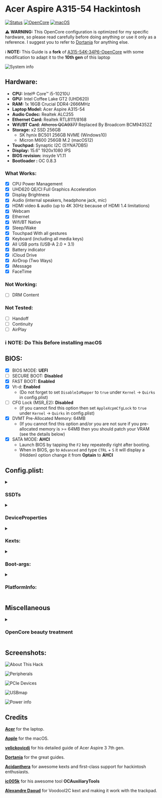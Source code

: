 # Acer Aspire A315-54 Hackintosh 

[![Status](https://img.shields.io/badge/Status-Maintained-blue.svg)](https://github.com/bahaedin/Acer-Aspire-A315-54-Hackintosh)
[![OpenCore](https://img.shields.io/badge/OpenCore-0.8.3-blue.svg)](https://github.com/acidanthera/OpenCorePkg)
[![macOS](https://img.shields.io/badge/macOS-12.5.1-brightgreen.svg)](https://www.apple.com/macos/monterey)

:warning: **WARNING:**
This OpenCore configuration is optimized for my specific hardware, so please read carefully before doing anything or use it only as a reference. I suggest you to refer to [Dortania](https://dortania.github.io/OpenCore-Install-Guide/) for anything else. 

:information_source: **NOTE:** This Guide is a **fork** of [A315-54K-34P6-OpenCore](https://github.com/velickovicdj/A315-54K-34P6-OpenCore) with some modification to adapt it to the **10th gen** of this laptop

![System info](/Screenshots/systeminfo.png "System info")


## Hardware:

* **CPU:** Intel® Core™ i5-10210U
* **GPU:** Intel Coffee Lake GT2 (UHD620)
* **RAM:** 1x 16GB Crucial DDR4-2666MHz
* **Laptop Model:** Acer Aspire A315-54
* **Audio Codec:** Realtek ALC255
* **Ethernet Card:** Realtek RTL8111/8168
* **Wifi/BT Card:** ~~Atheros QCA9377~~ Replaced By Broadcom BCM94352Z
* **Storage:** x2 SSD 256GB
  - SK hynix BC501 256GB NVME (Windows10)
  - Micron M600 256GB M.2 (macOS12)
* **Touchpad:** Synaptic I2C (SYNA7DB5)
* **Display:** 15.6" 1920x1080 IPS
* **BIOS revision:** insyde V1.11
* **Bootloader :** OC 0.8.3

### What Works:

- [x] CPU Power Management
- [x] UHD620 QE/CI Full Graphics Acceleration
- [x] Display Brightness
- [x] Audio (internal speakers, headphone jack, mic)
- [x] HDMI video & audio (up to 4K 30Hz because of HDMI 1.4 limitations)
- [x] Webcam
- [x] Ethernet
- [x] Wifi/BT Native
- [x] Sleep/Wake
- [x] Touchpad With all gestures
- [x] Keyboard (including all media keys)
- [x] All USB ports (USB-A 2.0 + 3.1)
- [x] Battery indicator
- [x] iCloud Drive
- [x] AirDrop (Two Ways)
- [x] iMessage
- [x] FaceTime

### Not Working:

- [ ] DRM Content

### Not Tested:
- [ ] Handoff
- [ ] Continuity
- [ ] AirPlay

### :information_source: **NOTE:** Do This Before installing macOS

## BIOS:
- [x] BIOS MODE: **UEFI**
- [ ] SECURE BOOT: **Disabled**
- [x] FAST BOOT: **Enabled**
- [x] Vt-d: **Enabled** 
  - (Do not forget to set `DisableIoMapper` to `true` under `Kernel` -> `Quirks` in config.plist)
- [ ] CFG Lock (MSR_E2): **Disabled** 
  - (if you cannot find this option then set `AppleXcpmCfgLock` to `true` under `Kernel` -> `Quirks` in config.plist)
- [x] DVMT Pre-Allocated Memory: 64MB
  - (If you cannot find this option and/or you are not sure if you pre-allocated memory is >= 64MB then you should patch your VRAM (see the details below)
- [x] SATA MODE: **AHCI**
  - Launch BIOS by tapping the `F2` key repeatedly right after booting.
  - When in BIOS, go to `Advanced` and type `CTRL` + `S`  it will display a (Hidden) option change it from **Optain** to **AHCI**
  
## Config.plist:
<details>
<summary><h3>SSDTs</h3></summary>
<br>
  
Refer to [Dortania Guide](https://dortania.github.io/OpenCore-Install-Guide/ktext.html#laptop) i will only describe the SSDTs that are not essential for functioning but are present in my EFI.

|**SSDT**          |**Description**                 			 																																			   |
|------------------|-------------------------------------------------------------------------------------------------------------------------------------------------------------------------------------------|
|**SSDT-PLUG**	   |***Crucial*** 		 																																	   								   |
|**SSDT-PNLF**	   |Fixes backlight.				 																																						   |
|**SSDT-XOSI**     |Enable GPI0 for fixing I2C trackpad [see](https://dortania.github.io/Getting-Started-With-ACPI/Laptops/trackpad.html) and **add patches below**. 																																					   |
|**SSDT-ALS0**     |Provides macOS with a fake Ambient Light Sensor device (ALS), so it could store the current brightness level and keep it after reboots.		 		 									   |
|**SSDT-DMAC**     |Provides macOS with a fake Direct Memory Access Controller (DMAC), because the device is present in any Intel-based Mac. The necessity for this SSDT is unknown, consider it as "cosmetic".|
|**SSDT-EC-USBX**  |***Crucial***	 																																			   							   |
|**SSDT-SBUS-MCHC**|Fixes AppleSMBus support in macOS [see](https://dortania.github.io/Getting-Started-With-ACPI/Universal/smbus.html).				 		 																																   |
|**SSDT-MEM2** 	   |Makes the iGPU use MEM2 instead of TMPX, so the IOAccelMemoryInfoUserClient is loaded correctly.			 		 																	   |
|**SSDT-GPRW**     |Fixes instant wake on USB/power state change [see](https://dortania.github.io/OpenCore-Post-Install/usb/misc/instant-wake.html) and **add patches below**.																																			   |
|**SSDT-AWAC**     |Re-enable the old RTC clock that is compatible with macOS [see](https://dortania.github.io/Getting-Started-With-ACPI/Universal/awac.html).																																			   |
  
<details>
<summary><h3>Patches</h3></summary>
<br>
  
:information_source: **NOTE:** Add this patches to `ACPI` -> `Patch`

![ACPI Patches](/Screenshots/ACPI%20Patches.PNG "ACPI Patches")
 
<details>
<summary><h3>SSDT-XOSI</h3></summary>
<br>  

| **Comment** | **String** | **Change _OSI to XOSI** |
| :---         |     :---:      |          :---: |
| Enabled   | Boolean     | YES    |
| Count     | Number       | 0      |
| Limit   | Number     | 0    |
| Find     | Data       | 5f4f5349      |
| Replace     | Data       | 584f5349      |
  
</details>
  
<details>
<summary><h3>SSDT-GPRW</h3></summary>
<br>  

| **Comment** | **String** | **Change Method(GPRW,2,N) to XPRW** |
| :---         |     :---:      |          :---: |
| Enabled   | Boolean     | YES    |
| Count     | Number       | 0      |
| Limit   | Number     | 0    |
| Find     | Data       | 4750525702      |
| Replace     | Data       | 5850525702      |
  
</details>  
</details>
</details>
<details>
<summary><h3>DeviceProperties</h3></summary>
<br>

<details>
<summary><h3>iGPU Settings:</h3></summary>
<br>

![iGPU Settings](/Screenshots/iGPU%20Settings.png "iGPU Settings")

Add the following under `DeviceProperties` -> `Add` -> `PciRoot(0x0)/Pci(0x2,0x0)`

|**Key**					 |**Type**|**Value**|
|----------------------------|------- |---------|
|**AAPL,ig-platform-id**|Data	  |0900A53E	|
|**device-id**|Data	  |C49B0000	|

<details>
<summary><h3>VRAM Patching:</h3></summary>
<br>

In some cases where you cannot set the **DVMT-prealloc** of these cards to **64MB** higher in your **UEFI Setup**, you may get a **kernel panic**. Usually they're configured for **32MB** of **DVMT-prealloc**, in that case **you have to add these values to your iGPU Properties**.

|**Key**					 |**Type**|**Value**|
|----------------------------|------- |---------|
|**framebuffer-patch-enable**|Data	  |01000000	|
|**framebuffer-stolenmem**   |Data    |00003001	|
|**framebuffer-fbmem**	     |Data	  |00009000	|

</details>  
</details>

<details>
<summary><h3>Audio Settings:</h3></summary>
<br>

![Audio Settings](/Screenshots/Audio%20Settings.png "Audio Settings")

Add this `PciRoot(0x0)/Pci(0x1F,0x3)` with the child `layout-id` under `DeviceProperties` -> `Add`
  
|**Key**					 |**Type**|**Value**|
|----------------------------|------- |---------|
|**layout-id**|Data	  |56000000	|
  
Check AppleALC [Supported Codecs](https://github.com/acidanthera/AppleALC/wiki/Supported-codecs#:~:text=Realtek-,ALC255/ALC3234,-layout%203%2C%2011)

With the ALC255, we get the following
> layout 3, 11, 12, 13, 15, 17, 18, 20, 21, 27, 28, 29, 30, 31, 66, 71, 82, **86**, 96, 99, 100, 255
  
I chose layout `86` because it works well with my hack then I [converted it to hexadecimal](https://www.rapidtables.com/convert/number/decimal-to-hex.html) = `56`

Note that the final HEX/Data value should be 4 bytes in total (ie. `56 00 00 00` )
  

</details>

:information_source: **NOTE:** All other entries than `PciRoot(0x0)/Pci(0x2,0x0)` and `PciRoot(0x0)/Pci(0x1F,0x3)`, under `DeviceProperties` -> `Add` are purely cosmetic and you can safely remove them if you wish so.

</details>

<details>
<summary><h3>Kexts:</h3></summary>
<br>
  
|**Kext**         								   |**Description**                 			 																										 									   									|
|--------------------------------------------------|----------------------------------------------------------------------------------------------------------------------------------------------------------------------------------------------------------------------------|
|**Lilu**	   									   |***Crucial***	 																						 									   																				|
|**VirtualSMC**	   								   |***Crucial***			 																					 									   																			|
|**SMCBatteryManager**     						   |Measuring battery readouts on laptops. 																																			 									   											|
|**SMCLightSensor**     						   |Supplement to fake ambient light sensor device mentioned in ACPI.		 		 										   																					 				|
|**SMCProcessor**     							   |Allows preciser measurement of the CPU.		 		 										   																					 									   		|
|**WhateverGreen**     							   |***Crucial***																									 									   																		|
|**AppleALC**  									   | Enabling native macOS HD audio . 																				   											|
|**RealtekRTL8111**  									   |Ethernet Card Driver. 																				   											|
|**VoodooPS2Controller + VoodooPS2Keyboard plugin**|Keyboard Driver.				 		 																													 									   											|
|**VoodooI2C + plugins**   						   |Add support for I2C bus devices on macOS.			 		 																	   													 									   											|
|**VoodooI2CHID**     		   					   |Enabling touchpad gestures.																																			 									   											|
|**CPUFriend + CPUFriendDataProvider**   						   |Power Management [see](https://dortania.github.io/OpenCore-Post-Install/universal/pm.html).			 		 																	   													 									   											|
|**BrcmFirmwareData.kext**     	   						   |Used for uploading firmware on Broadcom Bluetooth chipset, required for all non-Apple/non-Fenvi Airport cards..										|
|**BrcmPatchRAM3.kext**						   |macOS driver which applies PatchRAM updates for Broadcom RAMUSB based devices.									   							|
|**BlueToolFixup.kext**						   |Patches the macOS 12+ Bluetooth stack to support third-party cards.		 									   	   										|
|**NVMeFix**     		   						   |Optimizes power and energy consumption on non-Apple SSDs.																																			 						|
|**USBPorts**     		   						   |**I mapped USB ports specifically for this laptop model**. If your model is different, you should remove this kext and do your [USB mapping](https://dortania.github.io/OpenCore-Post-Install/usb/intel-mapping/intel.html).|  
|**HoRNDIS**     		   						   |Driver for macOS that allows you to use your Android phone's native USB tethering mode to get Internet access.																																			 						|
|**BrightnessKeys**     		   						   |Enabling Function `(Fn)` keys on laptop.																																			 						| 
|**RestrictEvents**     		   						   |Blocking unwanted processes causing compatibility issues & unlocking some features [see](https://github.com/acidanthera/RestrictEvents).																																			 						| 
|**FeatureUnlock**     		   						   |Enabling Sidecar, NightShift, AirPlay to Mac, Universal Control.																																			 						|
  
</details>

<details>
<summary><h3>Boot-args:</h3></summary>
<br>
  
|**Boot-args**					 |**Description**|
|----------------------------|------- |
|`debug=0x100`|Disables macOS's watchdog which helps prevents a reboot on a kernel panic.	  |
|`keepsyms=1`|This is a companion setting to debug=0x100 that tells the OS to also print the symbols on a kernel panic.	  |
|`swd_panic=1`|Avoids issue where going to sleep results in a reboot, this should instead give us a kernel panic log.	  |
|`igfxfw=2`| boot argument to force loading of Apple GuC firmware (improves IGPU performance).	  |
|`igfxrpsc=1`|boot argument to enable RPS control patch (improves IGPU performance).	  |

</details>

<details>
<summary><h3>PlatformInfo:</h3></summary>
<br>
  
PlatformInfo section of the config.plist is left empty for security reasons. You need to generate your own SMBIOS data and change the corresponding values (`MLB`, `ROM`, `SystemSerialNumber`, `SystemUUID`) under PlatformInfo in config.plist. Luckily, [GenSMBIOS](https://github.com/corpnewt/GenSMBIOS) can take care of that for you.

Check This [guide](https://dortania.github.io/OpenCore-Post-Install/universal/iservices.html#using-gensmbios) for better understanding..
  
</details>

## Miscellaneous

<details>
<summary><h3>OpenCore beauty treatment</h3></summary>
<br>

This EFI is aesthetically configured to include OpenCore's GUI.
I also applied theme for OpenCanopy. You can change the desired theme at any time by changing the `PickerVariant` value in config.plist with respect to the path of the theme in the OC/Resources/Image folder (E.g. `PickerVariant` value `Acidanthera/GoldenGate` corresponds to the path OC/Resources/Image/Acidanthera/GoldenGate).

I prefer skipping the boot picker and going straight to macOS, but if you wish to have it on every boot set `ShowPicker` to `true` under `Misc` -> `Boot` in config.plist.

**TIP 1:** You can slightly speed up the boot time by setting `ConnectDrivers` to `false` under `UEFI` in config.plist, but you'll have to give up on the fancy boot-chime.

**TIP 2:** Even if `ShowPicker` is set to `false`, you can still access the OpenCore boot picker by holding the escape key when booting, just make sure that `PollAppleHotKeys` is set to `true`.

</details>

## Screenshots:

![About This Hack](/Screenshots/About%20This%20Hack.png "About This Hack")

![Peripherals](/Screenshots/Peripherals.png "Peripherals")

![PCIe Devices](/Screenshots/PCIe%20Devices.png "PCIe Devices")

![USBmap](/Screenshots/USBmap.png "USBmap")

![Power info](/Screenshots/Power%20info.png "Power info")

## Credits

[**Acer**](http://acer.com) for the laptop.

[**Apple**](http://apple.com) for the macOS.

[**velickovicdj**](https://github.com/velickovicdj) for his detailed guide of Acer Aspire 3 7th gen.

[**Dortania**](https://dortania.github.io/OpenCore-Install-Guide/) for the great guides.

[**Acidanthera**](https://github.com/acidanthera) for awesome kexts and first-class support for hackintosh enthusiasts.

[**ic005k**](https://github.com/ic005k/OCAuxiliaryTools) for his awesome tool **OCAuxiliaryTools**

[**Alexandre Daoud**](https://github.com/alexandred) for VoodooI2C kext and making it work with the trackpad.
